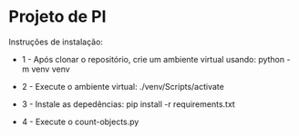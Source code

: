 # Projeto de PI
Instruções de instalação:

- 1 - Após clonar o repositório, crie um ambiente virtual usando:
python -m venv venv

- 2 - Execute o ambiente virtual:
./venv/Scripts/activate

- 3  - Instale as depedências:
pip install -r requirements.txt

- 4 - Execute o count-objects.py
